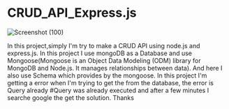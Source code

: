 # CRUD_API_Express.js

![Screenshot (100)](https://user-images.githubusercontent.com/87976069/172905471-ad00d14a-c0f3-46cd-8b5e-5c0dcf8ae1ac.png)


In this project,simply I'm try to make a CRUD API using node.js and express.js. In this project I use mongoDB as a Database and use Mongoose(Mongoose is an Object Data Modeling (ODM) library for MongoDB and Node.js. It manages relationships between data). And here I also use Schema which provides by the mongoose. In this project I'm getting a error when I'm trying to get the from the database, the error is Query already #Query was already executed and after a few minutes I searche google the get the solution.
Thanks
